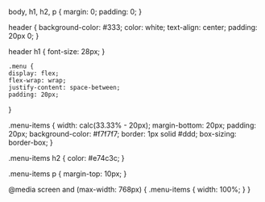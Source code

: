 body, h1, h2, p {
	margin: 0;
	padding: 0;
  }
  
  header {
	background-color: #333;
	color: white;
	text-align: center;
	padding: 20px 0;
  }
  
  header h1 {
	font-size: 28px;
  }
  
    .menu {
	display: flex;
	flex-wrap: wrap;
	justify-content: space-between;
	padding: 20px;
  }
  
.menu-items {
	width: calc(33.33% - 20px);
	margin-bottom: 20px;
	padding: 20px;
	background-color: #f7f7f7;
	border: 1px solid #ddd;
	box-sizing: border-box;
  }
  
  .menu-items h2 {
	color: #e74c3c; 
  }
  
  .menu-items p {
	margin-top: 10px;
  }
  
  @media screen and (max-width: 768px) {
	.menu-items {
	  width: 100%;
	}
  }

